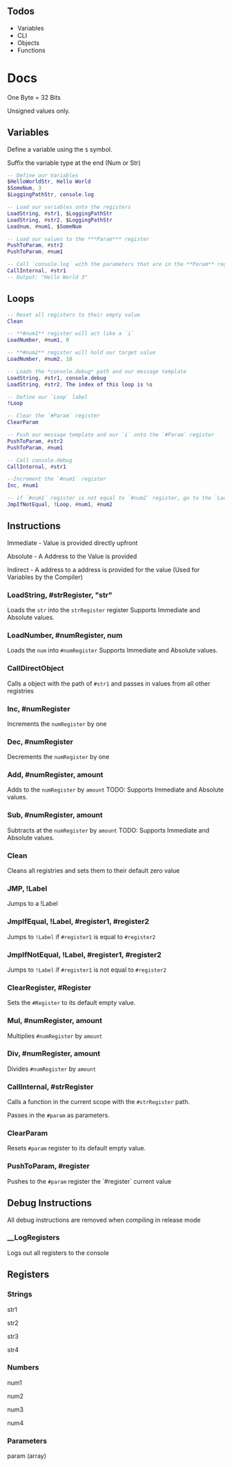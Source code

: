 ## Todos
- Variables
- CLI
- Objects
- Functions




# Docs
One Byte = 32 Bits 

Unsigned values only.

## Variables

Define a variable using the `$` symbol.

Suffix the variable type at the end (Num or Str)

```lua
-- Define our Variables
$HelloWorldStr, Hello World
$SomeNum, 3 
$LoggingPathStr, console.log

-- Load our variables onto the registers
LoadString, #str1, $LoggingPathStr
LoadString, #str2, $LoggingPathStr
Loadnum, #num1, $SomeNum

-- Load our values to the ***Param*** register
PushToParam, #str2
PushToParam, #num1

-- Call `console.log` with the parameters that are in the **Param** register
CallInternal, #str1
-- Output: "Hello World 3"
```

## Loops

```lua
-- Reset all registers to their empty value
Clean

-- **#num1** register will act like a `i`
LoadNumber, #num1, 0

-- **#num2** register will hold our target value
LoadNumber, #num2, 10

-- Loads the *console.debug* path and our message template
LoadString, #str1, console.debug
LoadString, #str2, The index of this loop is %s

-- Define our `Loop` label
!Loop

-- Clear the `#Param` register
ClearParam

-- Push our message template and our `i` onto the `#Param` register
PushToParam, #str2
PushToParam, #num1

-- Call console.debug
CallInternal, #str1

--Increment the `#num1` register
Inc, #num1

-- if `#num1` register is not equal to `#num2` register, go to the `Loop` label
JmpIfNotEqual, !Loop, #num1, #num2
```

## Instructions

Immediate - Value is provided directly upfront

Absolute  - A Address to the Value is provided 

Indirect  - A address to a address is provided for the value (Used for Variables by the Compiler)

### LoadString, #strRegister, "str"
Loads the `str` into the `strRegister` register
Supports Immediate and Absolute values.

### LoadNumber, #numRegister, num
Loads the `num` into `#numRegister`
Supports Immediate and Absolute values.

### CallDirectObject
Calls a object with the path of `#str1` and passes in values from all other registries

### Inc, #numRegister
Increments the `numRegister` by one

### Dec, #numRegister
Decrements the `numRegister` by one

### Add, #numRegister, amount
Adds to the `numRegister` by `amount`
TODO: Supports Immediate and Absolute values.

### Sub, #numRegister, amount
Subtracts at the `numRegister` by `amount`
TODO: Supports Immediate and Absolute values.

### Clean
Cleans all registries and sets them to their default zero value

### JMP, !Label
Jumps to a !Label

### JmpIfEqual, !Label, #register1, #register2
Jumps to `!Label` if `#register1` is equal to `#register2`

### JmpIfNotEqual, !Label, #register1, #register2
Jumps to `!Label` if `#register1` is not equal to `#register2`

### ClearRegister, #Register
Sets the `#Register` to its default empty value.

### Mul, #numRegister, amount
Multiplies `#numRegister` by `amount`

### Div, #numRegister, amount
Divides `#numRegister` by `amount`

### CallInternal, #strRegister
Calls a function in the current scope with the `#strRegister` path. 

Passes in the `#param` as parameters.

### ClearParam
Resets `#param` register to its default empty value. 

### PushToParam, #register
Pushes to the `#param` register the ´#register` current value

## Debug Instructions
All debug instructions are removed when compiling in release mode

### __LogRegisters
Logs out all registers to the console


## Registers

### Strings
str1

str2

str3

str4

### Numbers
num1

num2

num3

num4                    

### Parameters
param (array)